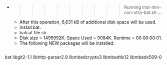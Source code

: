 * >>>>>>>>> Running inst-min-con-xtra-bat.sh ...
  * After this operation, 6,631 kB of additional disk space will be used.
  * Install bat.
  * batcat file.sh.
  * Disk size = 1495992K. Space Used = 9084K. Runtime = 00:00:00:01.
  * The following NEW packages will be installed:
  ```bash
bat libgit2-1.1 libhttp-parser2.9 libmbedcrypto3 libmbedtls12
libmbedx509-0
  ```
